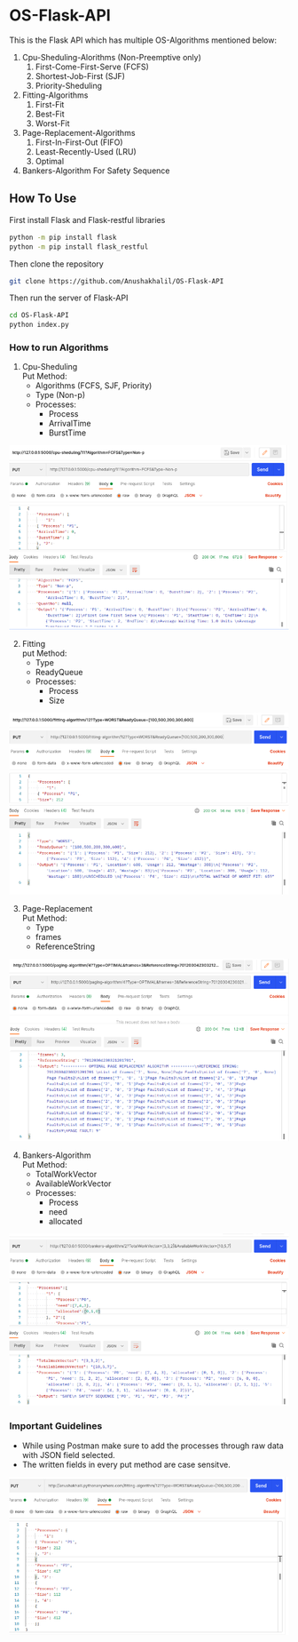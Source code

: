 # OS-Flask-API
This is the Flask API which has multiple OS-Algorithms mentioned below:
1. Cpu-Sheduling-Alorithms (Non-Preemptive only)
    1. First-Come-First-Serve (FCFS)
    2. Shortest-Job-First (SJF)
    3. Priority-Sheduling
2. Fitting-Algorithms 
    1. First-Fit
    2. Best-Fit 
    3. Worst-Fit
3. Page-Replacement-Algorithms
    1. First-In-First-Out (FIFO)
    2. Least-Recently-Used (LRU) 
    3. Optimal 
4. Bankers-Algorithm For Safety Sequence

## How To Use 
First install Flask and Flask-restful libraries
```bash 
python -m pip install flask
python -m pip install flask_restful
```
Then clone the repository
```bash
git clone https://github.com/Anushakhalil/OS-Flask-API
```
Then run the server of Flask-API
```bash 
cd OS-Flask-API
python index.py
```
### How to run Algorithms
1. Cpu-Sheduling <br/>
    Put Method:
    - Algorithms (FCFS, SJF, Priority)
    - Type (Non-p)  
    - Processes:
        - Process
        - ArrivalTime 
        - BurstTime

![1](https://github.com/Anushakhalil/OS-Flask-API/blob/main/images/Cpu-Sheduling.png "Example image for Cpu-Sheduling")

2. Fitting <br/>
    put Method:
    - Type
    - ReadyQueue
    - Processes:
        - Process
        - Size

![2](https://github.com/Anushakhalil/OS-Flask-API/blob/main/images/Fitting.png "Example image for Fitting")

3. Page-Replacement <br/>
    Put Method:
    - Type
    - frames
    - ReferenceString

![3](https://github.com/Anushakhalil/OS-Flask-API/blob/main/images/PageReplacement.png "Example image for PageReplacement")

4. Bankers-Algorithm <br/>
    Put Method:
    - TotalWorkVector
    - AvailableWorkVector
    - Processes:
        - Process
        - need
        - allocated

![4](https://github.com/Anushakhalil/OS-Flask-API/blob/main/images/bankers.png "Example image for bankers")

### Important Guidelines
- While using Postman make sure to add the processes through raw data with JSON field selected.
- The written fields in every put method are case sensitve.

![5](https://github.com/Anushakhalil/OS-Flask-API/blob/main/images/DataEnterExample.png "Data Enter Example")